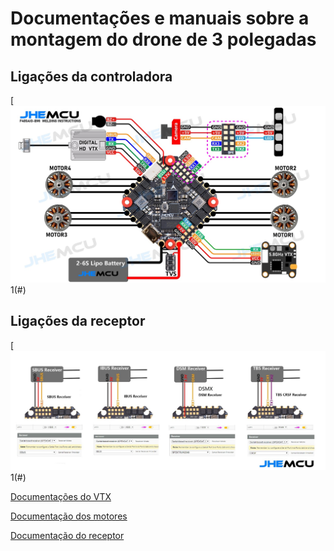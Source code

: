 # Documentações e manuais sobre a montagem do drone de 3 polegadas

## Ligações da controladora
[![](ghf405aio-icm.jpg)1(#)

## Ligações da receptor
[![](ghf405aio-icm_receiver.jpg)1(#)


[Documentações do VTX](https://github.com/edilsoncorrea/drone3inch/blob/main/vtx/README.md)

[Documentação dos motores](https://github.com/edilsoncorrea/drone3inch/blob/main/motor/README.md)

[Documentação do receptor](https://github.com/edilsoncorrea/drone3inch/blob/main/receptor/README.md)
